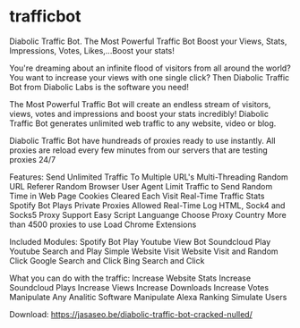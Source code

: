 # trafficbot
Diabolic Traffic Bot. The Most Powerful Traffic Bot Boost your Views, Stats, Impressions, Votes, Likes,...Boost your stats!

You're dreaming about an infinite flood of visitors from all around the world? You want to increase your views with one single click? Then Diabolic Traffic Bot from Diabolic Labs is the software you need!

The Most Powerful Traffic Bot will create an endless stream of visitors, views, votes and impressions and boost your stats incredibly! Diabolic Traffic Bot generates unlimited web traffic to any website, video or blog.

Diabolic Traffic Bot have hundreads of proxies ready to use instantly. All proxies are reload every few minutes from our servers that are testing proxies 24/7

Features: Send Unlimited Traffic To Multiple URL's Multi-Threading Random URL Referer Random Browser User Agent Limit Traffic to Send Random Time in Web Page Cookies Cleared Each Visit Real-Time Traffic Stats Spotify Bot Plays Private Proxies Allowed Real-Time Log HTML, Sock4 and Socks5 Proxy Support Easy Script Languange Choose Proxy Country More than 4500 proxies to use Load Chrome Extensions

Included Modules:
Spotify Bot Play
Youtube View Bot
Soundcloud Play
Youtube Search and Play
Simple Website Visit
Website Visit and Random Click
Google Search and Click
Bing Search and Click

What you can do with the traffic: Increase Website Stats Increase Soundcloud Plays Increase Views Increase Downloads Increase Votes Manipulate Any Analitic Software Manipulate Alexa Ranking Simulate Users

Download: https://jasaseo.be/diabolic-traffic-bot-cracked-nulled/
